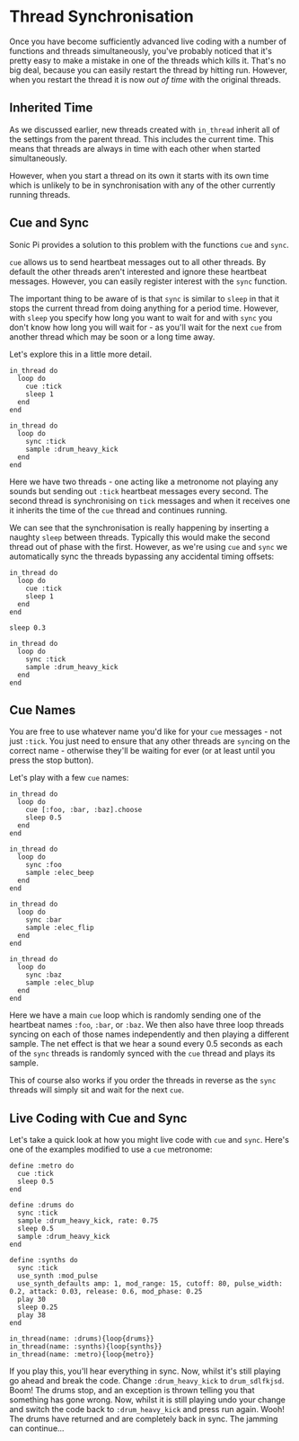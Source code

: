 # Thread Synchronisation

Once you have become sufficiently advanced live coding with a number of functions and threads simultaneously, you've probably noticed that it's pretty easy to make a mistake in one of the threads which kills it. That's no big deal, because you can easily restart the thread by hitting run. However, when you restart the thread it is now *out of time* with the original threads.

## Inherited Time

As we discussed earlier, new threads created with `in_thread` inherit all of the settings from the parent thread. This includes the current time. This means that threads are always in time with each other when started simultaneously.

However, when you start a thread on its own it starts with its own time which is unlikely to be in synchronisation with any of the other currently running threads.

## Cue and Sync

Sonic Pi provides a solution to this problem with the functions `cue` and `sync`.

`cue` allows us to send heartbeat messages out to all other threads. By default the other threads aren't interested and ignore these heartbeat messages. However, you can easily register interest with the `sync` function.

The important thing to be aware of is that `sync` is similar to `sleep` in that it stops the current thread from doing anything for a period time. However, with `sleep` you specify how long you want to wait for and with `sync` you don't know how long you will wait for - as you'll wait for the next `cue` from another thread which may be soon or a long time away. 

Let's explore this in a little more detail.

```
in_thread do
  loop do
    cue :tick
    sleep 1
  end
end  

in_thread do
  loop do
    sync :tick
    sample :drum_heavy_kick
  end
end
```

Here we have two threads - one acting like a metronome not playing any sounds but sending out `:tick` heartbeat messages every second. The second thread is synchronising on `tick` messages and when it receives one it inherits the time of the `cue` thread and continues running. 

We can see that the synchronisation is really happening by inserting a naughty `sleep` between threads. Typically this would make the second thread out of phase with the first. However, as we're using `cue` and `sync` we automatically sync the threads bypassing any accidental timing offsets:

```
in_thread do
  loop do
    cue :tick
    sleep 1
  end
end  

sleep 0.3

in_thread do
  loop do
    sync :tick
    sample :drum_heavy_kick
  end
end
```

## Cue Names  

You are free to use whatever name you'd like for your `cue` messages - not just `:tick`. You just need to ensure that any other threads are `sync`ing on the correct name - otherwise they'll be waiting for ever (or at least until you press the stop button).

Let's play with a few `cue` names:

```
in_thread do
  loop do 
    cue [:foo, :bar, :baz].choose
    sleep 0.5
  end
end

in_thread do
  loop do 
    sync :foo 
    sample :elec_beep
  end
end

in_thread do
  loop do            
    sync :bar        
    sample :elec_flip
  end
end

in_thread do
  loop do            
    sync :baz        
    sample :elec_blup
  end
end
```

Here we have a main `cue` loop which is randomly sending one of the heartbeat names `:foo`, `:bar`, or `:baz`. We then also have three loop threads syncing on each of those names independently and then playing a different sample. The net effect is that we hear a sound every 0.5 seconds as each of the `sync` threads is randomly synced with the `cue` thread and plays its sample.

This of course also works if you order the threads in reverse as the `sync` threads will simply sit and wait for the next `cue`.

## Live Coding with Cue and Sync

Let's take a quick look at how you might live code with `cue` and `sync`. Here's one of the examples modified to use a `cue` metronome:

```
define :metro do
  cue :tick
  sleep 0.5
end

define :drums do
  sync :tick
  sample :drum_heavy_kick, rate: 0.75
  sleep 0.5
  sample :drum_heavy_kick
end

define :synths do
  sync :tick
  use_synth :mod_pulse
  use_synth_defaults amp: 1, mod_range: 15, cutoff: 80, pulse_width: 0.2, attack: 0.03, release: 0.6, mod_phase: 0.25
  play 30
  sleep 0.25
  play 38
end

in_thread(name: :drums){loop{drums}}
in_thread(name: :synths){loop{synths}}
in_thread(name: :metro){loop{metro}}
```

If you play this, you'll hear everything in sync. Now, whilst it's still playing go ahead and break the code. Change `:drum_heavy_kick` to `drum_sdlfkjsd`. Boom! The drums stop, and an exception is thrown telling you that something has gone wrong. Now, whilst it is still playing undo your change and switch the code back to `:drum_heavy_kick` and press run again. Wooh! The drums have returned and are completely back in sync. The jamming can continue...

